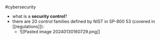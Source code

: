 #cybersecurity

- what is a **security control**? 
- there are 20 control families defined by NIST in SP-800 53 (covered in [[regulations]]):
	- ![[Pasted image 20240130160729.png]]
